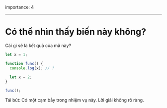 importance: 4

---

# Có thể nhìn thấy biến này không?

Cái gì sẽ là kết quả của mã này?

```js
let x = 1;

function func() {
  console.log(x); // ?

  let x = 2;
}

func();
```

Tái bút: Có một cạm bẫy trong nhiệm vụ này. Lời giải không rõ ràng.
